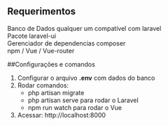 

## Requerimentos 
<p>
 Banco de Dados qualquer um compatível com laravel<br>
 Pacote laravel-ui <br>
 Gerenciador de dependencias composer<br>
 npm / Vue / Vue-router<br>
 </p>
 <p>
 
 ##Configurações e comandos
 <ol>
 <li>Configurar o arquivo <strong>.env</strong> com dados do banco</li>
 <li> Rodar comandos:
 <ul>
 <li> php artisan migrate</li>
<li>php artisan serve para rodar o Laravel</li>
<li> npm run watch para rodar o Vue</li>
</ul>
<li>Acessar: http://localhost:8000</li>
</ol>

